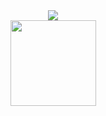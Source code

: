 <div align="center"> <img src="https://metrics.lecoq.io/Draper-crypto?template=classic&base=header%2C%20activity%2C%20community%2C%20repositories%2C%20metadata&base.indepth=false&base.hireable=false&base.skip=false&config.timezone=Asia%2FSingapore"> </div>

<div align="center"> <img height="137px" src="https://github-readme-stats.vercel.app/api?username=Draper-crypto&show_icons=true&theme=flag-india"/> </div>
